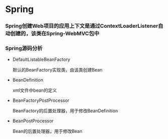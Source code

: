 # Spring

### Spring创建Web项目的应用上下文是通过ContextLoaderListener自动创建的，该类在Spring-WebMVC包中

### Spring源码分析

- DefaultListableBeanFactory

    默认的BeanFactory实现类，由该类创建Bean

- BeanDefinition

    xml文件中bean的定义

- BeanFactoryPostProcessor

    BeanFactory的后置处理器，用于修改BeanDefinition

- BeanPostProcessor

    Bean的后置处理器，用于修改Bean



